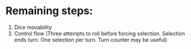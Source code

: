 #  Remaining steps:

1. Dice movability
2. Control flow (Three attempts to roll before forcing selection. Selection ends turn. One selection per turn. Turn counter may be useful)

